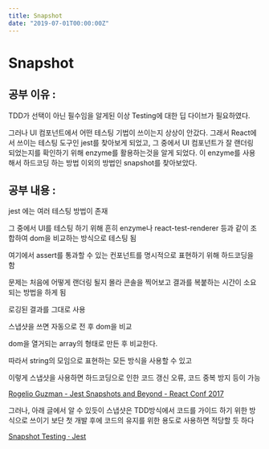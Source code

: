 ```yaml
---
title: Snapshot
date: "2019-07-01T00:00:00Z"
---
```


# Snapshot

## 공부 이유 :

TDD가 선택이 아닌 필수임을 알게된 이상 Testing에 대한 딥 다이브가 필요하였다.

그러나 UI 컴포넌트에서 어떤 테스팅 기법이 쓰이는지 상상이 안갔다. 그래서 React에서 쓰이는 테스팅 도구인 jest를 찾아보게 되었고, 그 중에서 UI 컴포넌트가 잘 랜더링 되었는지를 확인하기 위해 enzyme를 활용하는것을 알게 되었다. 이 enzyme를 사용해서 하드코딩 하는 방법 이외의 방법인 snapshot를 찾아보았다.

## 공부 내용 :

jest 에는 여러 테스팅 방법이 존재

그 중에서 UI를 테스팅 하기 위해 흔히 enzyme나 react-test-renderer 등과 같이 조합하여 dom을 비교하는 방식으로 테스팅 됨

여기에서 assert를 통과할 수 있는 컨포넌트를 명시적으로 표현하기 위해 하드코딩을 함

문제는 처음에 어떻게 랜더링 될지 몰라 콘솔을 찍어보고 결과를 복붙하는 시간이 소요되는 방법을 하게 됨

[](https://www.notion.so/bbef4e733ba949a58fcd864b313b0298#7a3c17629e3d40a998e87056d536e356)

[](https://www.notion.so/bbef4e733ba949a58fcd864b313b0298#dacc9c5d97384029ac662bc9ba95e530)

로깅된 결과를 그대로 사용

[](https://www.notion.so/bbef4e733ba949a58fcd864b313b0298#acb0c2dabd5c4b0eb5ce062f1fcf160d)

스냅샷을 쓰면 자동으로 전 후 dom을 비교

dom을 열거되는 array의 형태로 만든 후 비교한다.

따라서 string의 모임으로 표현하는 모든 방식을 사용할 수 있고

이렇게 스냅샷을 사용하면 하드코딩으로 인한 코드 갱신 오류, 코드 중복 방지 등이 가능

[Rogelio Guzman - Jest Snapshots and Beyond - React Conf 2017](https://youtu.be/HAuXJVI_bUs)

그러나, 아래 글에서 알 수 있듯이 스냅샷은 TDD방식에서 코드를 가이드 하기 위한 방식으로 쓰이기 보단 첫 개발 후에 코드의 유지를 위한 용도로 사용하면 적당할 듯 하다

[Snapshot Testing · Jest](https://jestjs.io/docs/ru/snapshot-testing#is-it-possible-to-apply-test-driven-development-principles-with-snapshot-testing)
